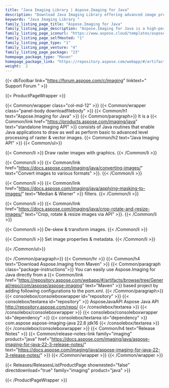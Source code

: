 ```yaml
---
title: "Java Imaging Library | Aspose.Imaging for Java"
description: "Download Java Imaging Library offering advanced image processing features. Developers can create, edit or convert images in their own application. API is capable of processing the most commonly used formats along with some special formats such as DjVu, DICOM, WebP & DNG.  "
keywords: "Java Imaging Library "
family_listing_page_title: "Aspose.Imaging for Java"
family_listing_page_description: "Aspose.Imaging for Java is a high-performance and well-documented imaging API that provides the most flexible group of images processing routines for the developers to create, manipulate, save and convert images in their Java applications, without the need of an image editor."
family_listing_page_iconurl: "https://www.aspose.cloud/templates/aspose/App_Themes/V3/images/imaging/272x272/aspose_imaging-for-java-min.png"
family_listing_page_selfHosted: "1"
family_listing_page_type: "1"
family_listing_page_venture: "4"
family_listing_page_package: "23"
homepage_package_type: "Maven"
homepage_package_link: "https://repository.aspose.com/webapp/#/artifacts/browse/tree/General/repo/com/aspose/aspose-imaging"
weight:  2
---
```


{{< dbToolbar link="https://forum.aspose.com/c/imaging" linktext=" Support Forum " >}}


{{< ProductPageWrapper >}}

<!-- ProductPageContent-->
{{< Common/wrapper class="col-md-12" >}}
{{< Common/wrapper class="panel-body downloadfilebody" >}}
{{< Common/h1 text="Aspose.Imaging for Java" >}}
{{< Common/paragraph>}}
It is a {{< Common/link href="https://products.aspose.com/imaging/java" text="standalone Imaging API"  >}} consists of Java routines that enable Java applications to draw as well as perform basic to advanced level processing of raster & vector images.
{{< Common/h2 text="Java Imaging API"  >}}
 {{< Common/ul>}}
 
   {{< Common/li >}} Draw raster images with graphics. {{< /Common/li >}}

   {{< Common/li >}} {{< Common/link href="https://docs.aspose.com/imaging/java/converting-images/" text="Convert images to various formats"  >}}. {{< /Common/li >}}

   {{< Common/li >}} {{< Common/link href="https://docs.aspose.com/imaging/java/applying-masking-to-images/" text="Median & Wiener"  >}} filters. {{< /Common/li >}}

   {{< Common/li >}} {{< Common/link href="https://docs.aspose.com/imaging/java/crop-rotate-and-resize-images/" text="Crop, rotate & resize images via API"  >}}. {{< /Common/li >}}

   {{< Common/li >}} De-skew & transform images. {{< /Common/li >}}

   {{< Common/li >}} Set image properties & metadata. {{< /Common/li >}}

 {{< /Common/ul>}}


{{< /Common/paragraph>}}
{{< Common/hr >}}
{{< Common/h4 text="Download Aspose.Imaging from Maven"  >}}
{{< Common/paragraph class="package-instructions">}}
You can easily use Aspose.Imaging for Java directly from a {{< Common/link href="https://repository.aspose.com/webapp/#/artifacts/browse/tree/General/repo/com/aspose/aspose-imaging" text="Maven"  >}} based project by adding following configurations to the pom.xml.
 {{< /Common/paragraph>}}
{{< consolebox/consoleboxwrapper id="repository" >}}
       {{< consolebox/textarea id="repository" >}} <repository>
    <id>AsposeJavaAPI</id>
    <name>Aspose Java API</name>
    <url>http://repository.aspose.com/repo/</url>
</repository> {{< /consolebox/textarea >}}
{{< /consolebox/consoleboxwrapper >}}
{{< consolebox/consoleboxwrapper id="dependency" >}}
       {{< consolebox/textarea id="dependency" >}} <dependency>
    <groupId>com.aspose</groupId>
    <artifactId>aspose-imaging-java</artifactId>
    <version>22.6</version>
    <classifier>jdk16</classifier>
</dependency> {{< /consolebox/textarea >}}
{{< /consolebox/consoleboxwrapper >}}
{{< Common/h4 text="Release Notes"  >}}
{{< Common/release-notes-link family="imaging" product="java" href="https://docs.aspose.com/imaging/java/aspose-imaging-for-java-22-3-release-notes/" text="https://docs.aspose.com/imaging/java/aspose-imaging-for-java-22-3-release-notes/"  >}}
{{< /Common/wrapper >}}
{{< /Common/wrapper >}}

<!-- /ProductPageContent-->



<!-- ReleasesListProductPage-->
   {{< Releases/ReleasesListProductPage shownested="false"  directdownload="true" family="imaging" product="java" >}}
<!-- /ReleasesListProductPage-->

{{< /ProductPageWrapper >}}


